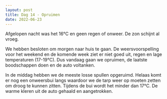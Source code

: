 ```yaml
---
layout: post
title: Dag 14 - Opruimen
date: 2022-06-23
---
```

Afgelopen nacht was het 16°C en geen regen of onweer. De zon schijnt al vroeg.

We hebben besloten om morgen naar huis te gaan. De weersvoorspelling voor het weekend en de komende week ziet er niet goed uit, regen en lage temperaturen (17-19°C). Dus vandaag gaan we opruimen, de laatste boodschappen doen en de auto voltanken. 

In de middag hebben we de meeste losse spullen opgeruimd. Helaas komt er nog een onweersbui langs waardoor we de tarp weer op moeten zetten om droog te kunnen zitten. Tijdens de bui wordt het minder dan 17°C. De warme kleren uit de auto gehaald en aangetrokken.
